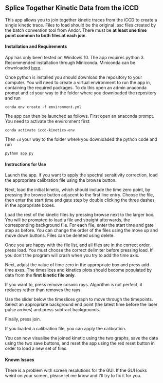 ## Splice Together Kinetic Data from the iCCD

This app allows you to join together kinetic traces from the iCCD to create a single kinetic trace. Files to load should be the original .asc files created by the batch conversion tool from Andor. There must be __at least one time point common to both files at each join__.

#### Installation and Requirements

App has only been tested on Windows 10. The app requires python 3. Recommended installation through Miniconda. Miniconda can be downloaded [here](https://conda.io/miniconda.html).

Once python is installed you should download the repository to your computer. You will need to create a virtual environment to run the app in, containing the required packages. To do this open an admin anaconda prompt and `cd` your way to the folder where you downloaded the repository and run
```
conda env create -f environment.yml
```
The app can then be launched as follows. First open an anaconda prompt. You need to activate the environment first:
```
conda activate iccd-kinetics-env
```
Then `cd` your way to the folder where you downloaded the python code and run
```
python app.py
```

#### Instructions for Use

Launch the app. If you want to apply the spectral sensitivity correction, load the appropriate calibration file using the browse button.

Next, load the initial kinetic, which should include the time zero point, by pressing the browse button adjacent to the first line entry. Choose the file, then enter the start time and gate step by double clicking the three dashes in the appropriate boxes.

Load the rest of the kinetic files by pressing browse next to the larger box. You will be prompted to load a file and straight afterwards, the corresponding background file. For each file, enter the start time and gate step as before. You can change the order of the files using the move up and move down buttons. Files can be deleted using delete.

Once you are happy with the file list, and all files are in the correct order, press load. You must choose the correct delimiter before pressing load. If you don't the program will crash when you try to add the time axis.

Next, adjust the value of time zero in the appropriate box and press add time axes. The timeslices and kinetics plots should become populated by data from the __first kinetic file only__.

If you want to, press remove cosmic rays. Algorithm is not perfect, it reduces rather than removes the rays.

Use the slider below the timeslices graph to move through the timepoints. Select an appropriate background end point (the latest time before the laser pulse arrives) and press subtract backgrounds.

Finally, press join.

If you loaded a calibration file, you can apply the calibration.

You can now visualise the joined kinetic using the two graphs, save the data using the two save buttons, and reset the app using the red reset button in order to load a new set of files.

#### Known Issues

There is a problem with screen resolutions for the GUI. If the GUI looks weird on your screen, please let me know and I'll try to fix it for you.

